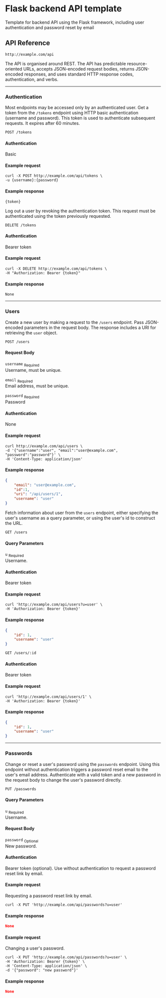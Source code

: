 # Flask backend API template

Template for backend API using the Flask framework, including user authentication and password reset by email

## API Reference
`http://example.com/api`

The API is organised around REST. The API has predictable resource-oriented URLs, accepts JSON-encoded request bodies, returns JSON-encoded responses, and uses standard HTTP response codes, authentication, and verbs.

---
### Authentication
Most endpoints may be accessed only by an authenticated user.  Get a token from the `/tokens` endpoint using HTTP basic authentication (username and password).  This token is used to authenticate subsequent requests.  It expires after 60 minutes.

`POST /tokens`

#### Authentication
Basic

#### Example request
```
curl -X POST http://example.com/api/tokens \
-u {username}:{password}
```

#### Example response
```
{token}
```

Log out a user by revoking the authentication token.  This request must be authenticated using the token previously requested.

`DELETE /tokens`  
#### Authentication
Bearer token

#### Example request
```
curl -X DELETE http://example.com/api/tokens \
-H "Authorization: Bearer {token}"
```

#### Example response
```
None
```

---
### Users

Create a new user by making a request to the `/users` endpoint.  Pass JSON-encoded parameters in the request body.  The response includes a URI for retrieving the `user` object.

`POST /users`  

#### Request Body
`username` <sub>Required</sub>  
Username, must be unique.  

`email` <sub>Required</sub>  
Email address, must be unique.  

`password` <sub>Required</sub>  
Password

#### Authentication
None

#### Example request
```
curl http://example.com/api/users \
-d '{"username":"user", "email":"user@example.com", "password":"password"}' \
-H 'Content-Type: application/json'
```

#### Example response
```json
{
    "email": "user@example.com",
    "id":1,
    "uri": "/api/users/1",
    "username": "user"
}
```

Fetch information about user from the `users` endpoint, either specifying the user's username as a query parameter, or using the user's id to construct the URL.

`GET /users`  

#### Query Parameters
`u` <sub>Required</sub>  
Username.  

#### Authentication
Bearer token

#### Example request
```
curl 'http://example.com/api/users?u=user' \
-H 'Authorization: Bearer {token}'
```

#### Example response
```json
{
    "id": 1,
    "username": "user"
}
```

`GET /users/:id`  
#### Authentication
Bearer token

#### Example request
```
curl 'http://example.com/api/users/1' \
-H 'Authorization: Bearer {token}'
```

#### Example response
```json
{
    "id": 1,
    "username": "user"
}
```

---
### Passwords
Change or reset a user's password using the `passwords` endpoint.  Using this endpoint without authentication triggers a password reset email to the user's email address.  Authenticate with a valid token and a new password in the request body to change the user's password directly.

`PUT /passwords`  

#### Query Parameters
`u` <sub>Required</sub>  
Username.  

#### Request Body
`password` <sub>Optional</sub>  
New password.

#### Authentication
Bearer token (optional).  Use without authentication to request a password reset link by email.

#### Example request
Requesting a password reset link by email.
```
curl -X PUT 'http://example.com/api/passwords?u=user'
```

#### Example response
```json
None
```

#### Example request
Changing a user's password.
```
curl -X PUT 'http://example.com/api/passwords?u=user' \
-H 'Authorization: Bearer {token}' \
-H 'Content-Type: application/json' \
-d '{"password": "new password"}'
```

#### Example response
```json
None
```
